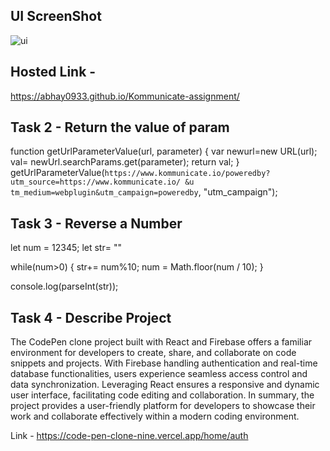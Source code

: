 ## UI ScreenShot

![ui](https://github.com/abhay0933/Kommnicate/assets/127731916/d7616faa-70ed-4029-8a87-7aed63e80001)

## Hosted Link - 
https://abhay0933.github.io/Kommunicate-assignment/


## Task 2 - Return the value of param

function getUrlParameterValue(url, parameter) {
     var newurl=new URL(url);
     val= newUrl.searchParams.get(parameter);
     return val;
    }
    getUrlParameterValue(`https://www.kommunicate.io/poweredby?utm_source=https://www.kommunicate.io/
    &u tm_medium=webplugin&utm_campaign=poweredby`, "utm_campaign");

## Task 3 - Reverse a Number

let num = 12345;
let str= ""

while(num>0) {
    str+= num%10;
    num = Math.floor(num / 10);
}

console.log(parseInt(str));

## Task 4 - Describe Project

The CodePen clone project built with React and Firebase offers a familiar environment for developers to create, share, and collaborate on code snippets and projects. 
With Firebase handling authentication and real-time database functionalities, users experience seamless access control and data synchronization. Leveraging React ensures a responsive
and dynamic user interface, facilitating code editing and collaboration. In summary, the project provides a user-friendly platform for developers to showcase their work and 
collaborate effectively within a modern coding environment.

Link - https://code-pen-clone-nine.vercel.app/home/auth
